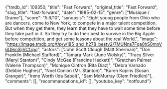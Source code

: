 {"tmdb_id": 106350, "title": "Fast Forward", "original_title": "Fast Forward", "slug_title": "fast-forward", "date": "1985-02-15", "genre": ["Musique / Drame"], "score": "5.6/10", "synopsis": "Eight young people from Ohio who are dancers, come to New York, to compete in a major talent competition. But when they get there, they learn that they have to wait some time before they take part in it. So they try to do their best to survive in the Big Apple before competition, and get some lessons about the real World.", "image": "https://image.tmdb.org/t/p/w185_and_h278_bestv2/7MUNns7Fqa0hS0mnV6U9mSljVCf.jpg", "actors": ["John Scott Clough (Matt Sherman)", "Don Franklin (Michael Stafford)", "Tamara Mark (June Wolsky)", "Tracy Silver (Meryl Stanton)", "Cindy McGee (Francine Hackett)", "Gretchen Palmer (Valerie Thompson)", "Monique Cintron (Rita Diaz)", "Debra Varnado (Debbie Hughes)", "Noel Conlon (Mr. Stanton)", "Karen Kopins (Susan Granger)", "Irene Worth (Ida Sabol)", "Sam McMurray (Clem Friedkin)"], "comments": [], "recommandations_id": [], "youtube_key": "notfound"}